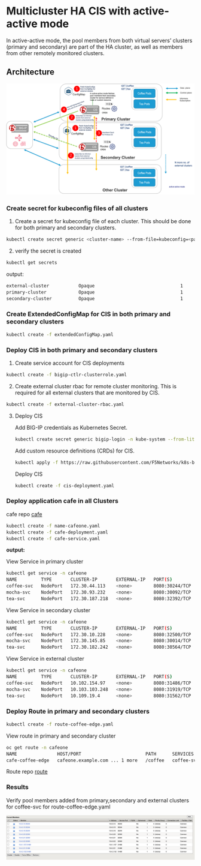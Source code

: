 # Multicluster HA CIS with active-active mode
 
In active-active mode, the pool members from both virtual servers’ clusters (primary and secondary) are part of the HA cluster, as well as members from other remotely monitored clusters.

## Architecture

![Architecture](../images/active-active.png)

### Create secret for kubeconfig files of all clusters

1. Create a secret for kubeconfig file of each cluster. This should be done for both primary and secondary clusters.
```bash
kubectl create secret generic <cluster-name> --from-file=kubeconfig=<path-to-kubeconfig-file>
``` 
2. verify the secret is created
```bash
kubectl get secrets
```
output:
```bash
external-cluster           Opaque                                1      53s
primary-cluster            Opaque                                1      16m
secondary-cluster          Opaque                                1      15m
```

### Create ExtendedConfigMap for CIS in both primary and secondary clusters
```bash
kubectl create -f extendedConfigMap.yaml
```

### Deploy CIS in both primary and secondary clusters
1. Create service account for CIS deployments
```bash
kubectl create -f bigip-ctlr-clusterrole.yaml
```
2. Create external cluster rbac for remote cluster monitoring. This is required for all external clusters that are monitored by CIS.
```bash
kubectl create -f external-cluster-rbac.yaml
```
3. Deploy CIS 

   Add BIG-IP credentials as Kubernetes Secret.
   ```bash
   kubectl create secret generic bigip-login -n kube-system --from-literal=username=admin --from-literal=password=<password>
   ```
   Add custom resource definitions (CRDs) for CIS.
    ```bash
    kubectl apply -f https://raw.githubusercontent.com/F5Networks/k8s-bigip-ctlr/master/docs/config_examples/customResourceDefinitions/customresourcedefinitions.yml
    ```
    Deploy CIS
   ```bash
   kubectl create -f cis-deployment.yaml
   ```

### Deploy application cafe in all Clusters
cafe repo [cafe](../deployments/cafeone)
```bash
kubectl create -f name-cafeone.yaml
kubectl create -f cafe-deployment.yaml
kubectl create -f cafe-service.yaml
```
**output:**

View Service in primary cluster
```bash
kubectl get service -n cafeone
NAME         TYPE       CLUSTER-IP       EXTERNAL-IP   PORT(S)          AGE
coffee-svc   NodePort   172.30.44.113    <none>        8080:30244/TCP   2m18s
mocha-svc    NodePort   172.30.93.232    <none>        8080:30092/TCP   2m18s
tea-svc      NodePort   172.30.187.218   <none>        8080:32392/TCP   2m18s
```
View Service in secondary cluster
```bash
kubectl get service -n cafeone
NAME         TYPE       CLUSTER-IP       EXTERNAL-IP   PORT(S)          AGE
coffee-svc   NodePort   172.30.10.228    <none>        8080:32500/TCP   3m25s
mocha-svc    NodePort   172.30.145.85    <none>        8080:30014/TCP   3m25s
tea-svc      NodePort   172.30.182.242   <none>        8080:30564/TCP   3m25s
```
View Service in external cluster
```bash
kubectl get service -n cafeone
NAME         TYPE       CLUSTER-IP       EXTERNAL-IP   PORT(S)          AGE
coffee-svc   NodePort   10.102.154.97    <none>        8080:31486/TCP   3m40s
mocha-svc    NodePort   10.103.103.248   <none>        8080:31919/TCP   3m40s
tea-svc      NodePort   10.109.19.4      <none>        8080:31562/TCP   3m40s
```
### Deploy Route in primary and secondary clusters
```bash
kubectl create -f route-coffee-edge.yaml
```
View route in primary and secondary cluster
```bash
oc get route -n cafeone
NAME               HOST/PORT                        PATH      SERVICES     PORT   TERMINATION   WILDCARD
cafe-coffee-edge   cafeone.example.com ... 1 more   /coffee   coffee-svc   8080                 None
```
Route repo [route](../routes)

### Results
Verify pool members added from primary,secondary and external clusters for coffee-svc for route-coffee-edge.yaml

![BIG-IP results](../images/active-active-poolmembers.png)
